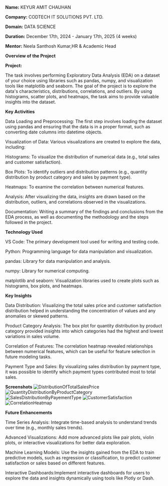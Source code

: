**Name:** KEYUR AMIT CHAUHAN

**Company:** CODTECH IT SOLUTIONS PVT. LTD.

**Domain:** DATA SCIENCE

**Duration:** December 17th, 2024 - January 17th, 2025 (4 weeks)

**Mentor:** Neela Santhosh Kumar,HR & Academic Head

**Overview of the Project**

**Project:**

The task involves performing Exploratory Data Analysis (EDA) on a dataset of your choice using libraries such as pandas, numpy, and visualization tools like matplotlib and seaborn. The goal of the project is to explore the data's characteristics, distributions, correlations, and outliers. By using histograms, scatter plots, and heatmaps, the task aims to provide valuable insights into the dataset.

**Key Activities**

Data Loading and Preprocessing: The first step involves loading the dataset using pandas and ensuring that the data is in a proper format, such as converting date columns into datetime objects.

Visualization of Data: Various visualizations are created to explore the data, including:

Histograms: To visualize the distribution of numerical data (e.g., total sales and customer satisfaction).

Box Plots: To identify outliers and distribution patterns (e.g., quantity distribution by product category and sales by payment type).

Heatmaps: To examine the correlation between numerical features.

Analysis: After visualizing the data, insights are drawn based on the distribution, outliers, and correlations observed in the visualizations.

Documentation: Writing a summary of the findings and conclusions from the EDA process, as well as documenting the methodology and the steps followed in the project.

**Technology Used**

VS Code: The primary development tool used for writing and testing code.

Python: Programming language for data manipulation and visualization.

pandas: Library for data manipulation and analysis.

numpy: Library for numerical computing.

matplotlib and seaborn: Visualization libraries used to create plots such as histograms, box plots, and heatmaps.

**Key Insights**

Data Distribution: Visualizing the total sales price and customer satisfaction distribution helped in understanding the concentration of values and any anomalies or skewed patterns.

Product Category Analysis: The box plot for quantity distribution by product category provided insights into which categories had the highest and lowest variations in sales volume.

Correlation of Features: The correlation heatmap revealed relationships between numerical features, which can be useful for feature selection in future modeling tasks.

Payment Type and Sales: By visualizing sales distribution by payment type, it was possible to identify which payment types contributed most to total sales.

**Screenshots**
![DistributionOfTotalSalesPrice](https://github.com/user-attachments/assets/d23699fc-4780-45f9-affd-a9c4f1242f4f)
![QuantityDistributionByProductCategory](https://github.com/user-attachments/assets/668fa687-e712-4fce-a511-0880d6d50098)
![SalesDistributionByPayementType](https://github.com/user-attachments/assets/4380399d-10e8-4b62-9e46-2b15977604e4)
![CustomerSatisfaction](https://github.com/user-attachments/assets/c7408a2a-41f3-4727-b6de-67cdeb78261b)
![CorrelationHeatmap](https://github.com/user-attachments/assets/80320f76-2df2-4147-8d5c-88d4e7baa362)

**Future Enhancements**

Time Series Analysis: Integrate time-based analysis to understand trends over time (e.g., monthly sales trends).

Advanced Visualizations: Add more advanced plots like pair plots, violin plots, or interactive visualizations for better data exploration.

Machine Learning Models: Use the insights gained from the EDA to train predictive models, such as regression or classification, to predict customer satisfaction or sales based on different features.

Interactive Dashboards:Implement interactive dashboards for users to explore the data and insights dynamically using tools like Plotly or Dash.
